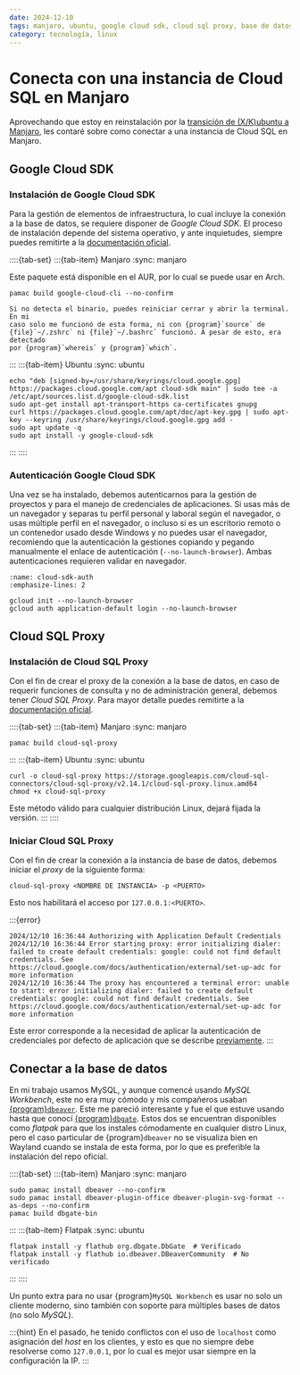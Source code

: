 ```yaml
---
date: 2024-12-10
tags: manjaro, ubuntu, google cloud sdk, cloud sql proxy, base de datos
category: tecnología, linux
---
```


# Conecta con una instancia de Cloud SQL en Manjaro

Aprovechando que estoy en reinstalación por la
[transición de (X/K)ubuntu a Manjaro](/es/blog/2024/que-hacer-despues-de-instalar-manjaro.md),
les contaré sobre como conectar a una instancia de Cloud SQL en Manjaro.

## Google Cloud SDK

### Instalación de Google Cloud SDK

Para la gestión de elementos de infraestructura, lo cual incluye la conexión a
la base de datos, se requiere disponer de *Google Cloud SDK*. El proceso de
instalación depende del sistema operativo, y ante inquietudes, siempre puedes
remitirte a la [documentación oficial](https://cloud.google.com/sdk/docs/install).

::::{tab-set}
:::{tab-item} Manjaro
:sync: manjaro

Este paquete está disponible en el AUR, por lo cual se puede usar en Arch.

```{code} bash
pamac build google-cloud-cli --no-confirm
```

```{hint}
Si no detecta el binario, puedes reiniciar cerrar y abrir la terminal. En mi
caso solo me funcionó de esta forma, ni con {program}`source` de
{file}`~/.zshrc` ni {file}`~/.bashrc` funcionó. A pesar de esto, era detectado
por {program}`whereis` y {program}`which`.
```

:::
:::{tab-item} Ubuntu
:sync: ubuntu

```{code} bash
echo "deb [signed-by=/usr/share/keyrings/cloud.google.gpg] https://packages.cloud.google.com/apt cloud-sdk main" | sudo tee -a /etc/apt/sources.list.d/google-cloud-sdk.list
sudo apt-get install apt-transport-https ca-certificates gnupg
curl https://packages.cloud.google.com/apt/doc/apt-key.gpg | sudo apt-key --keyring /usr/share/keyrings/cloud.google.gpg add -
sudo apt update -q
sudo apt install -y google-cloud-sdk
```
:::
::::

### Autenticación Google Cloud SDK

Una vez se ha instalado, debemos autenticarnos para la gestión de proyectos y
para el manejo de credenciales de aplicaciones. Si usas más de un navegador y
separas tu perfil personal y laboral según el navegador, o usas múltiple perfil
en el navegador, o incluso si es un escritorio remoto o un contenedor usado
desde Windows y no puedes usar el navegador, recomiendo que la autenticación la
gestiones copiando y pegando manualmente el enlace de autenticación
(`--no-launch-browser`). Ambas autenticaciones requieren validar en navegador.

```{code-block} bash
:name: cloud-sdk-auth
:emphasize-lines: 2

gcloud init --no-launch-browser
gcloud auth application-default login --no-launch-browser
```

## Cloud SQL Proxy

### Instalación de Cloud SQL Proxy

Con el fin de crear el proxy de la conexión a la base de datos, en caso de
requerir funciones de consulta y no de administración general, debemos tener
*Cloud SQL Proxy*. Para mayor detalle puedes remitirte a la
[documentación oficial](https://cloud.google.com/sql/docs/mysql/sql-proxy).

::::{tab-set}
:::{tab-item} Manjaro
:sync: manjaro
```{code} bash
pamac build cloud-sql-proxy
```
:::
:::{tab-item} Ubuntu
:sync: ubuntu
```{code} bash
curl -o cloud-sql-proxy https://storage.googleapis.com/cloud-sql-connectors/cloud-sql-proxy/v2.14.1/cloud-sql-proxy.linux.amd64
chmod +x cloud-sql-proxy
```

Este método válido para cualquier distribución Linux, dejará fijada la versión.
:::
::::

### Iniciar Cloud SQL Proxy

Con el fin de crear la conexión a la instancia de base de datos, debemos
iniciar el *proxy* de la siguiente forma:

```{code} bash
cloud-sql-proxy <NOMBRE DE INSTANCIA> -p <PUERTO>
```

Esto nos habilitará el acceso por `127.0.0.1:<PUERTO>`.

:::{error}

```{code}
2024/12/10 16:36:44 Authorizing with Application Default Credentials
2024/12/10 16:36:44 Error starting proxy: error initializing dialer: failed to create default credentials: google: could not find default credentials. See https://cloud.google.com/docs/authentication/external/set-up-adc for more information
2024/12/10 16:36:44 The proxy has encountered a terminal error: unable to start: error initializing dialer: failed to create default credentials: google: could not find default credentials. See https://cloud.google.com/docs/authentication/external/set-up-adc for more information
```

Este error corresponde a la necesidad de aplicar la autenticación de
credenciales por defecto de aplicación que se describe
[previamente](#cloud-sdk-auth).
:::

## Conectar a la base de datos

En mi trabajo usamos MySQL, y aunque comencé usando *MySQL Workbench*,
este no era muy cómodo y mis compañeros usaban [{program}`dbeaver`](https://dbeaver.io/).
Este me pareció interesante y fue el que estuve usando hasta que conocí
[{program}`dbgate`](https://dbgate.org/). Estos dos se encuentran disponibles
como *flatpak* para que los instales cómodamente en cualquier distro Linux,
pero el caso particular de {program}`dbeaver` no se visualiza bien en Wayland
cuando se instala de esta forma, por lo que es preferible la instalación del
repo oficial.

::::{tab-set}
:::{tab-item} Manjaro
:sync: manjaro

```{code} bash
sudo pamac install dbeaver --no-confirm
sudo pamac install dbeaver-plugin-office dbeaver-plugin-svg-format --as-deps --no-confirm
pamac build dbgate-bin
```
:::
:::{tab-item} Flatpak
:sync: ubuntu

```{code} bash
flatpak install -y flathub org.dbgate.DbGate  # Verificado
flatpak install -y flathub io.dbeaver.DBeaverCommunity  # No verificado
```
:::
::::

Un punto extra para no usar {program}`MySQL Workbench` es usar no solo un
cliente moderno, sino también con soporte para múltiples bases de datos (no
solo *MySQL*).

:::{hint}
En el pasado, he tenido conflictos con el uso de `localhost` como asignación
del *host* en los clientes, y esto es que no siempre debe resolverse como
`127.0.0.1`, por lo cual es mejor usar siempre en la configuración la IP.
:::
